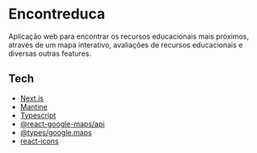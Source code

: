 # Encontreduca

Aplicação web para encontrar os recursos educacionais mais próximos, através de um mapa interativo, avaliações de recursos educacionais e diversas outras features.

## Tech

- [Next.js][next]
- [Mantine][mantine]
- [Typescript][typescript]
- [@react-google-maps/api][react_google_maps]
- [@types/google.maps][types_google_maps]
- [react-icons][react_icons]

[next]: https://nextjs.org
[typescript]: https://www.typescriptlang.org
[mantine]: https://mantine.dev
[react_icons]: https://react-icons.github.io/react-icons
[react_google_maps]: https://www.npmjs.com/package/@react-google-maps/api
[types_google_maps]: https://www.npmjs.com/package/@types/google.maps
